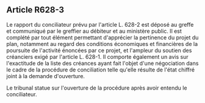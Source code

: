Article R628-3
----
Le rapport du conciliateur prévu par l'article L. 628-2 est déposé au greffe et
communiqué par le greffier au débiteur et au ministère public. Il est complété
par tout élément permettant d'apprécier la pertinence du projet du plan,
notamment au regard des conditions économiques et financières de la poursuite de
l'activité énoncées par ce projet, et l'ampleur du soutien des créanciers exigé
par l'article L. 628-1. Il comporte également un avis sur l'exactitude de la
liste des créances ayant fait l'objet d'une négociation dans le cadre de la
procédure de conciliation telle qu'elle résulte de l'état chiffré joint à la
demande d'ouverture.

Le tribunal statue sur l'ouverture de la procédure après avoir entendu le
conciliateur.

